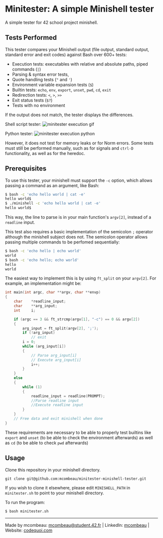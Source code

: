 # Minitester: A simple Minishell tester
A simple tester for 42 school project minishell.

## Tests Performed

This tester compares your Minishell output (file output, standard output, standard error and exit codes) against Bash over 600+ tests:

* Execution tests: executables with relative and absolute paths, piped commands (`|`)
* Parsing & syntax error tests,
* Quote handling tests (`"` and `'`)
* Environment variable expansion tests (`$`)
* Builtin tests: `echo`, `env`, `export`, `unset`, `pwd`, `cd`, `exit`
* Redirection tests: `<`, `>`, `>>`
* Exit status tests (`$?`)
* Tests with no environment

If the output does not match, the tester displays the differences.

Shell script tester:
![minitester execution gif](https://github.com/mcombeau/minitester-minishell-tester/blob/main/screenshots/minitester.gif)

Python tester:
![minitester execution python](https://github.com/mcombeau/minitester-minishell-tester/blob/main/screenshots/minitester-python.png)

However, it does not test for memory leaks or for Norm errors. Some tests must still be performed manually, such as for signals and `ctrl-D` functionality, as well as for the heredoc.

## Prerequisites

To use this tester, your minishell must support the `-c` option, which allows passing a command as an argument, like Bash:

```bash
$ bash -c 'echo hello world | cat -e'
hello world$
$ ./minishell -c 'echo hello world | cat -e'
hello world$
```

This way, the line to parse is in your main function's `argv[2]`, instead of a `readline` input.

This test also requires a basic implementation of the semicolon `;` operator although the minishell subject does not. The semicolon operator allows passing multiple commands to be perfomed sequentially:

```Bash
$ bash -c 'echo hello | echo world'
world
$ bash -c 'echo hello; echo world'
hello
world
```

The easiest way to implement this is by using `ft_split` on your `argv[2]`. For example, an implementation might be:

```C
int	main(int argc, char **argv, char **envp)
{
	char	*readline_input;
	char	**arg_input;
	int		i;

	if (argc == 3 && ft_strcmp(argv[1], "-c") == 0 && argv[2])
	{
		arg_input = ft_split(argv[2], ';');
		if (!arg_input)
			// exit
		i = 0;
		while (arg_input[i])
		{
			// Parse arg_input[i]
			// Execute arg_input[i]
			i++;
		}
	}
	else
	{
		while (1)
		{
			readline_input = readline(PROMPT);
			//Parse readline input
			//Execute readline input
		}
	}
	// Free data and exit minishell when done
}
```

These requirements are necessary to be able to properly test builtins like `export` and `unset` (to be able to check the environment afterwards) as well as `cd` (to be able to check `pwd` afterwards)

## Usage

Clone this repository in your minishell directory.

```
git clone git@github.com:mcombeau/minitester-minishell-tester.git
```

If you wish to clone it elsewhere, please edit `MINISHELL_PATH` in `minitester.sh` to point to your minishell directory.

To run the program:

```bash
$ bash minitester.sh
```

---
Made by mcombeau: mcombeau@student.42.fr | LinkedIn: [mcombeau](https://www.linkedin.com/in/mia-combeau-86653420b/) | Website: [codequoi.com](https://www.codequoi.com)
